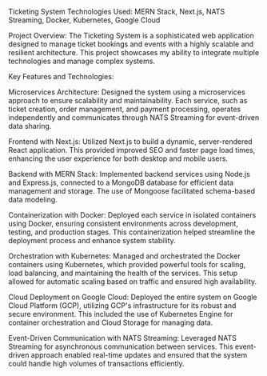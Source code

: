 Ticketing System
Technologies Used: MERN Stack, Next.js, NATS Streaming, Docker, Kubernetes, Google Cloud

Project Overview:
The Ticketing System is a sophisticated web application designed to manage ticket bookings and events with a highly scalable and resilient architecture. This project showcases my ability to integrate multiple technologies and manage complex systems.

Key Features and Technologies:

Microservices Architecture: Designed the system using a microservices approach to ensure scalability and maintainability. Each service, such as ticket creation, order management, and payment processing, operates independently and communicates through NATS Streaming for event-driven data sharing.

Frontend with Next.js: Utilized Next.js to build a dynamic, server-rendered React application. This provided improved SEO and faster page load times, enhancing the user experience for both desktop and mobile users.

Backend with MERN Stack: Implemented backend services using Node.js and Express.js, connected to a MongoDB database for efficient data management and storage. The use of Mongoose facilitated schema-based data modeling.

Containerization with Docker: Deployed each service in isolated containers using Docker, ensuring consistent environments across development, testing, and production stages. This containerization helped streamline the deployment process and enhance system stability.

Orchestration with Kubernetes: Managed and orchestrated the Docker containers using Kubernetes, which provided powerful tools for scaling, load balancing, and maintaining the health of the services. This setup allowed for automatic scaling based on traffic and ensured high availability.

Cloud Deployment on Google Cloud: Deployed the entire system on Google Cloud Platform (GCP), utilizing GCP's infrastructure for its robust and secure environment. This included the use of Kubernetes Engine for container orchestration and Cloud Storage for managing data.

Event-Driven Communication with NATS Streaming: Leveraged NATS Streaming for asynchronous communication between services. This event-driven approach enabled real-time updates and ensured that the system could handle high volumes of transactions efficiently.
